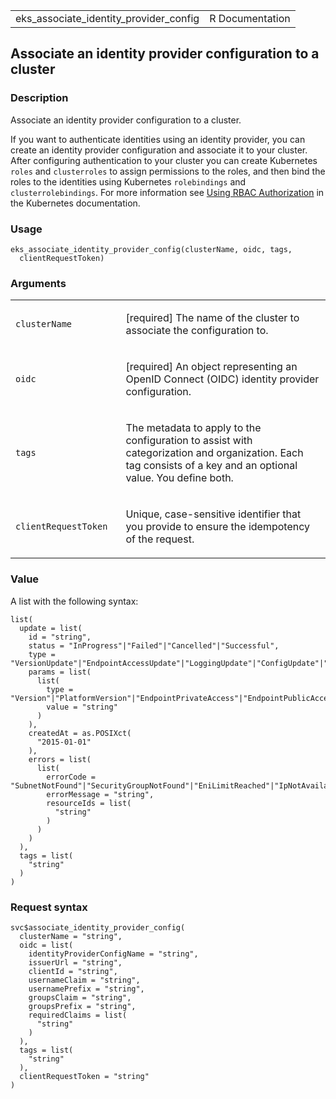 <table style="width: 100%;">
<tbody>
<tr class="odd">
<td>eks_associate_identity_provider_config</td>
<td style="text-align: right;">R Documentation</td>
</tr>
</tbody>
</table>

## Associate an identity provider configuration to a cluster

### Description

Associate an identity provider configuration to a cluster.

If you want to authenticate identities using an identity provider, you
can create an identity provider configuration and associate it to your
cluster. After configuring authentication to your cluster you can create
Kubernetes `roles` and `clusterroles` to assign permissions to the
roles, and then bind the roles to the identities using Kubernetes
`rolebindings` and `clusterrolebindings`. For more information see
[Using RBAC
Authorization](https://kubernetes.io/docs/reference/access-authn-authz/rbac/)
in the Kubernetes documentation.

### Usage

    eks_associate_identity_provider_config(clusterName, oidc, tags,
      clientRequestToken)

### Arguments

<table>
<colgroup>
<col style="width: 35%" />
<col style="width: 65%" />
</colgroup>
<tbody>
<tr class="odd">
<td><code
id="eks_associate_identity_provider_config_:_clusterName">clusterName</code></td>
<td><p>[required] The name of the cluster to associate the configuration
to.</p></td>
</tr>
<tr class="even">
<td><code
id="eks_associate_identity_provider_config_:_oidc">oidc</code></td>
<td><p>[required] An object representing an OpenID Connect (OIDC)
identity provider configuration.</p></td>
</tr>
<tr class="odd">
<td><code
id="eks_associate_identity_provider_config_:_tags">tags</code></td>
<td><p>The metadata to apply to the configuration to assist with
categorization and organization. Each tag consists of a key and an
optional value. You define both.</p></td>
</tr>
<tr class="even">
<td><code
id="eks_associate_identity_provider_config_:_clientRequestToken">clientRequestToken</code></td>
<td><p>Unique, case-sensitive identifier that you provide to ensure the
idempotency of the request.</p></td>
</tr>
</tbody>
</table>

### Value

A list with the following syntax:

    list(
      update = list(
        id = "string",
        status = "InProgress"|"Failed"|"Cancelled"|"Successful",
        type = "VersionUpdate"|"EndpointAccessUpdate"|"LoggingUpdate"|"ConfigUpdate"|"AssociateIdentityProviderConfig"|"DisassociateIdentityProviderConfig"|"AssociateEncryptionConfig"|"AddonUpdate",
        params = list(
          list(
            type = "Version"|"PlatformVersion"|"EndpointPrivateAccess"|"EndpointPublicAccess"|"ClusterLogging"|"DesiredSize"|"LabelsToAdd"|"LabelsToRemove"|"TaintsToAdd"|"TaintsToRemove"|"MaxSize"|"MinSize"|"ReleaseVersion"|"PublicAccessCidrs"|"LaunchTemplateName"|"LaunchTemplateVersion"|"IdentityProviderConfig"|"EncryptionConfig"|"AddonVersion"|"ServiceAccountRoleArn"|"ResolveConflicts"|"MaxUnavailable"|"MaxUnavailablePercentage",
            value = "string"
          )
        ),
        createdAt = as.POSIXct(
          "2015-01-01"
        ),
        errors = list(
          list(
            errorCode = "SubnetNotFound"|"SecurityGroupNotFound"|"EniLimitReached"|"IpNotAvailable"|"AccessDenied"|"OperationNotPermitted"|"VpcIdNotFound"|"Unknown"|"NodeCreationFailure"|"PodEvictionFailure"|"InsufficientFreeAddresses"|"ClusterUnreachable"|"InsufficientNumberOfReplicas"|"ConfigurationConflict"|"AdmissionRequestDenied"|"UnsupportedAddonModification"|"K8sResourceNotFound",
            errorMessage = "string",
            resourceIds = list(
              "string"
            )
          )
        )
      ),
      tags = list(
        "string"
      )
    )

### Request syntax

    svc$associate_identity_provider_config(
      clusterName = "string",
      oidc = list(
        identityProviderConfigName = "string",
        issuerUrl = "string",
        clientId = "string",
        usernameClaim = "string",
        usernamePrefix = "string",
        groupsClaim = "string",
        groupsPrefix = "string",
        requiredClaims = list(
          "string"
        )
      ),
      tags = list(
        "string"
      ),
      clientRequestToken = "string"
    )
